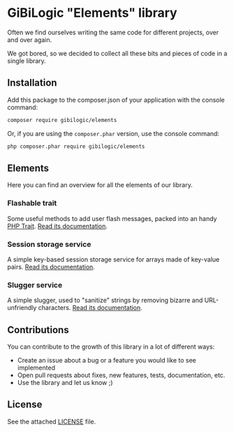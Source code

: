 # GiBiLogic "Elements" library

Often we find ourselves writing the same code for different projects, over and over again.

We got bored, so we decided to collect all these bits and pieces of code in a single library.

## Installation

Add this package to the composer.json of your application with the console command:

```bash
composer require gibilogic/elements
```

Or, if you are using the `composer.phar` version, use the console command:

```bash
php composer.phar require gibilogic/elements
```

## Elements

Here you can find an overview for all the elements of our library. 

### Flashable trait

Some useful methods to add user flash messages, packed into an handy [PHP Trait](http://php.net/manual/en/language.oop5.traits.php). [Read its documentation](Resources/doc/flashable_trait.md).

### Session storage service

A simple key-based session storage service for arrays made of key-value pairs. [Read its documentation](Resources/doc/session_storage_service.md).

### Slugger service 

A simple slugger, used to "sanitize" strings by removing bizarre and URL-unfriendly characters. [Read its documentation](Resources/doc/slugger_service.md).

## Contributions

You can contribute to the growth of this library in a lot of different ways:

* Create an issue about a bug or a feature you would like to see implemented
* Open pull requests about fixes, new features, tests, documentation, etc.
* Use the library and let us know ;)

## License

See the attached [LICENSE](LICENSE) file.
